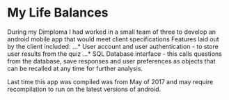 # My Life Balances

During my Dimploma I had worked in a small team of three to develop an android mobile app that would meet client specifications
Features laid out by the client included:
...* User account and user authentication - to store user results from the quiz
...* SQL Database interface - this calls questions from the database, save responses and user preferences as objects that can be recalled at any time for further analysis.

Last time this app was compiled was from May of 2017 and may require recompilation to run on the latest versions of android.